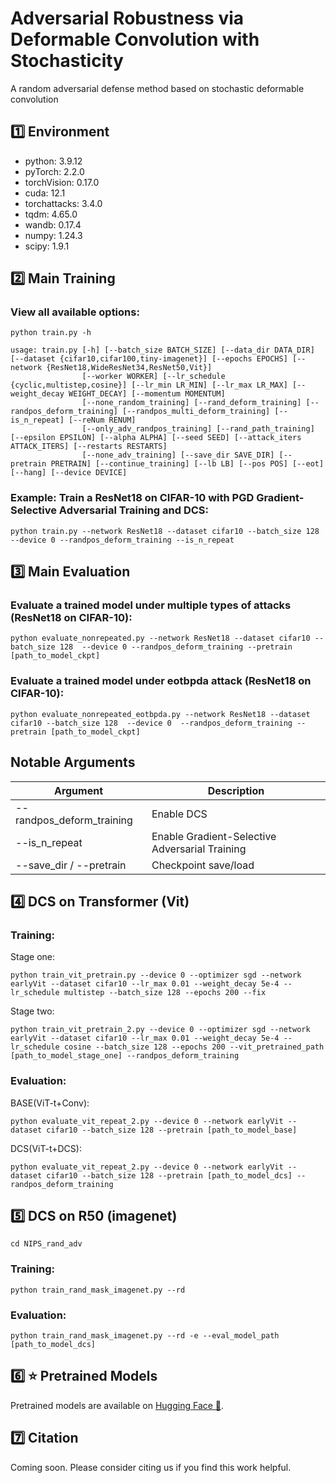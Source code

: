 # Adversarial Robustness via Deformable Convolution with Stochasticity
A random adversarial defense method based on stochastic deformable convolution

## 1️⃣ Environment
- python: 3.9.12
- pyTorch: 2.2.0
- torchVision: 0.17.0
- cuda: 12.1
- torchattacks: 3.4.0
- tqdm: 4.65.0
- wandb: 0.17.4
- numpy: 1.24.3
- scipy: 1.9.1


## 2️⃣ Main Training

### View all available options:

```
python train.py -h
```
```
usage: train.py [-h] [--batch_size BATCH_SIZE] [--data_dir DATA_DIR] [--dataset {cifar10,cifar100,tiny-imagenet}] [--epochs EPOCHS] [--network {ResNet18,WideResNet34,ResNet50,Vit}]
                [--worker WORKER] [--lr_schedule {cyclic,multistep,cosine}] [--lr_min LR_MIN] [--lr_max LR_MAX] [--weight_decay WEIGHT_DECAY] [--momentum MOMENTUM]
                [--none_random_training] [--rand_deform_training] [--randpos_deform_training] [--randpos_multi_deform_training] [--is_n_repeat] [--reNum RENUM]
                [--only_adv_randpos_training] [--rand_path_training] [--epsilon EPSILON] [--alpha ALPHA] [--seed SEED] [--attack_iters ATTACK_ITERS] [--restarts RESTARTS]
                [--none_adv_training] [--save_dir SAVE_DIR] [--pretrain PRETRAIN] [--continue_training] [--lb LB] [--pos POS] [--eot] [--hang] [--device DEVICE]
```



### Example: Train a ResNet18 on CIFAR-10 with PGD Gradient-Selective Adversarial Training and DCS:

```
python train.py --network ResNet18 --dataset cifar10 --batch_size 128  --device 0 --randpos_deform_training --is_n_repeat
```
<!-- ### To run by `nohup`, please add `--hang` to avoid long log by `tqdm`:

```
nohup python train.py [other hyperparameters] --hang > [name of log file] 2>&1 &
``` -->

## 3️⃣ Main Evaluation

### Evaluate a trained model under multiple types of attacks (ResNet18 on CIFAR-10):

```
python evaluate_nonrepeated.py --network ResNet18 --dataset cifar10 --batch_size 128  --device 0 --randpos_deform_training --pretrain [path_to_model_ckpt]
```
### Evaluate a trained model under eotbpda attack (ResNet18 on CIFAR-10):
```
python evaluate_nonrepeated_eotbpda.py --network ResNet18 --dataset cifar10 --batch_size 128  --device 0  --randpos_deform_training --pretrain [path_to_model_ckpt]
```
<!-- ### Evaluate with bpda:
```
python evaluate_nonrepeated_blacktransfer.py --network WideResNet34 --dataset cifar10 --batch_size 128  --device 1 --pretrain /home/yxma/hzx/hzx/hzx/rand_defence/ckpt/cifar10/WideResNet34/ckpt/model_20241107185544.pth --pretraina /home/yxma/hzx/hzx/hzx/rand_defence/ckpt/cifar10/WideResNet34/ckpt/model_20240803034941.pth --randpos_deform_training
``` -->

## Notable Arguments

| Argument                         | Description                                      |
|----------------------------------|--------------------------------------------------|
| --randpos_deform_training        | Enable DCS                                       |
| --is_n_repeat                    | Enable Gradient-Selective Adversarial Training   |
| --save_dir / --pretrain          | Checkpoint save/load                             |

## 4️⃣ DCS on Transformer (Vit)
### Training:
Stage one:
```
python train_vit_pretrain.py --device 0 --optimizer sgd --network earlyVit --dataset cifar10 --lr_max 0.01 --weight_decay 5e-4 --lr_schedule multistep --batch_size 128 --epochs 200 --fix
```
Stage two:
```
python train_vit_pretrain_2.py --device 0 --optimizer sgd --network earlyVit --dataset cifar10 --lr_max 0.01 --weight_decay 5e-4 --lr_schedule cosine --batch_size 128 --epochs 200 --vit_pretrained_path [path_to_model_stage_one] --randpos_deform_training 
```
### Evaluation:
BASE(ViT-t+Conv):
```
python evaluate_vit_repeat_2.py --device 0 --network earlyVit --dataset cifar10 --batch_size 128 --pretrain [path_to_model_base]
```
DCS(ViT-t+DCS):
```
python evaluate_vit_repeat_2.py --device 0 --network earlyVit --dataset cifar10 --batch_size 128 --pretrain [path_to_model_dcs] --randpos_deform_training
```
## 5️⃣ DCS on R50 (imagenet)
```
cd NIPS_rand_adv
```
### Training:
```
python train_rand_mask_imagenet.py --rd
```
### Evaluation:
```
python train_rand_mask_imagenet.py --rd -e --eval_model_path [path_to_model_dcs]
```

<!-- ```
python train_rand_mask_imagenet.py --rd -e --eval_model_path ckpt/model_latest_20240810_132913.pth
```
```
python train_rand_mask_imagenet.py --rd -e --eval_model_path /home/yxma/hzx/NIPS_rand_adv/ckpt/model_best_20240828_140015.pth
python train_rand_mask_imagenet.py --rd -e --eval_model_path /home/yxma/hzx/NIPS_rand_adv/ckpt/model_best_20240828_140015.pth
```
```
nohup python train_rand_mask_imagenet.py --rd > train_output.log 2>&1 &
nohup python train_rand_mask_imagenet.py --rd -e --eval_model_path /home/yxma/hzx/NIPS_rand_adv/ckpt/model_best_20240828_140015.pth > evaluate_aa.log 2>&1 &
nohup python train_rand_mask_imagenet.py --rd > nrp_train_in_r50_rp_test.log 2>&1 &
``` -->


## 6️⃣ ⭐ Pretrained Models

Pretrained models are available on [Hugging Face 🤗](https://huggingface.co/xuanzhu07/Deformable_Convolution_with_Stochasticity_ModelWeight).



## 7️⃣ Citation

Coming soon. Please consider citing us if you find this work helpful.


<!-- 1️⃣ 2️⃣ 3️⃣ 4️⃣ 5️⃣ 6️⃣ 7️⃣ 8️⃣ 9️⃣ 🔟 ⭐ 🌟 -->

<!-- 
## Note
More codes and weights will be provided after further organization. -->


<!-- ## Contact

For questions or feedback, please open an issue or contact  
[theSleepyPig](https://github.com/theSleepyPig)

## Pretrained Models
Pretrained models are provided in google drive. The url is

```
https://drive.google.com/drive/folders/1dUY2PoS3HHGrlSEA0M20ToRJpzW2v067?usp=sharing
``` -->